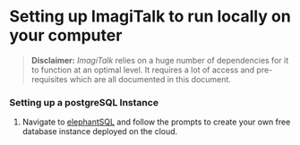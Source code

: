 # Setting up ImagiTalk to run locally on your computer

> **Disclaimer:** _ImagiTalk_ relies on a huge number of dependencies for it to function at an optimal level. It requires a lot of access and pre-requisites which are all documented in this document.

### Setting up a postgreSQL Instance

1. Navigate to [elephantSQL]() and follow the prompts to create your own free database instance deployed on the cloud.
